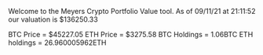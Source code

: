 Welcome to the Meyers Crypto Portfolio Value tool. 
As of 09/11/21 at 21:11:52 our valuation is $136250.33 

BTC Price = $45227.05
 ETH Price = $3275.58
BTC Holdings = 1.06BTC
 ETH holdings = 26.960005962ETH 
